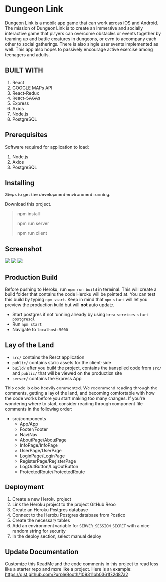 # Dungeon Link
Dungeon Link is a mobile app game that can work across iOS and Android. The mission of Dungeon Link is to create an immersive and socially interactive game that players can overcome obstacles or events together by teaming up and battle creatures in dungeons, or even to accompany each other to social gatherings. There is also single user events implemented as well. This app also hopes to passively encourage active exercise among teenagers and adults.

## BUILT WITH
1. React
2. GOOGLE MAPs API
3. React-Redux
4. React-SAGAs
5. Express
6. Axios
7. Node.js
8. PostgreSQL


## Prerequisites

Software required for application to load:

1. Node.js
2. Axios
3. PostgreSQL


## Installing

Steps to get the development environment running.

Download this project.

> npm install
> 
> npm run server
> 
> npm run client


## Screenshot

![](https://imgur.com/PoYBloi)
![](https://imgur.com/9QF4dVh)
![](https://imgur.com/lyvFuPf)


## Production Build

Before pushing to Heroku, run `npm run build` in terminal. This will create a build folder that contains the code Heroku will be pointed at. You can test this build by typing `npm start`. Keep in mind that `npm start` will let you preview the production build but will **not** auto update.

* Start postgres if not running already by using `brew services start postgresql`
* Run `npm start`
* Navigate to `localhost:5000`

## Lay of the Land

* `src/` contains the React application
* `public/` contains static assets for the client-side
* `build/` after you build the project, contains the transpiled code from `src/` and `public/` that will be viewed on the production site
* `server/` contains the Express App

This code is also heavily commented. We recommend reading through the comments, getting a lay of the land, and becoming comfortable with how the code works before you start making too many changes. If you're wondering where to start, consider reading through component file comments in the following order:

* src/components
  * App/App
  * Footer/Footer
  * Nav/Nav
  * AboutPage/AboutPage
  * InfoPage/InfoPage
  * UserPage/UserPage
  * LoginPage/LoginPage
  * RegisterPage/RegisterPage
  * LogOutButton/LogOutButton
  * ProtectedRoute/ProtectedRoute

## Deployment

1. Create a new Heroku project
1. Link the Heroku project to the project GitHub Repo
1. Create an Heroku Postgres database
1. Connect to the Heroku Postgres database from Postico
1. Create the necessary tables
1. Add an environment variable for `SERVER_SESSION_SECRET` with a nice random string for security
1. In the deploy section, select manual deploy

## Update Documentation

Customize this ReadMe and the code comments in this project to read less like a starter repo and more like a project. Here is an example: https://gist.github.com/PurpleBooth/109311bb0361f32d87a2
